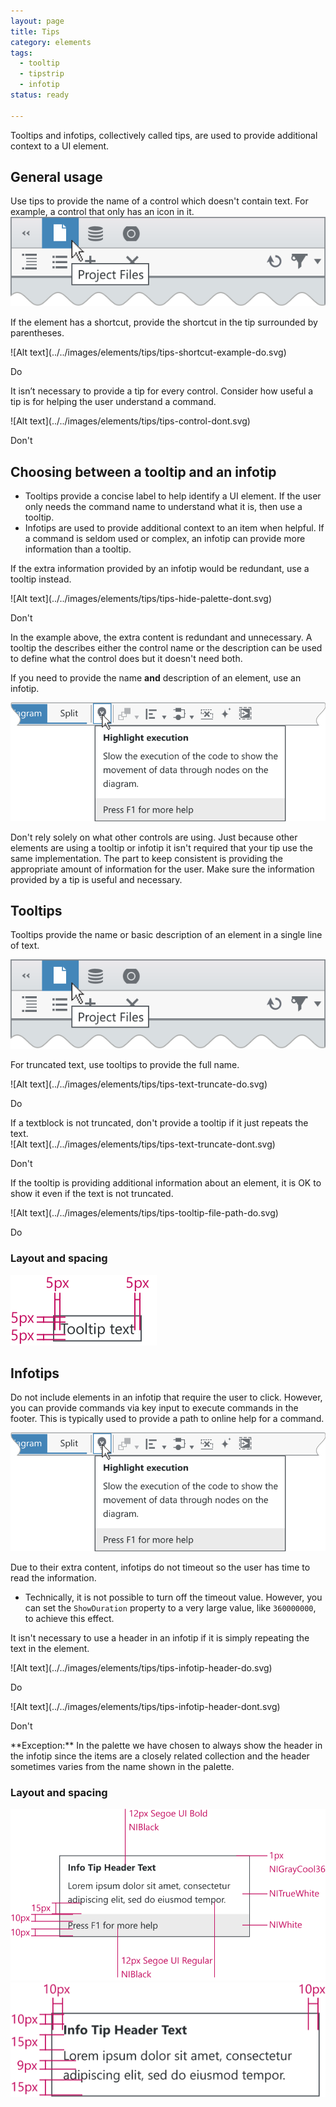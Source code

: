 ```yaml
---
layout: page
title: Tips
category: elements
tags:
  - tooltip
  - tipstrip
  - infotip
status: ready

---
```

Tooltips and infotips, collectively called tips, are used to provide additional context to a UI element.

## General usage
Use tips to provide the name of a control which doesn't contain text. For example, a control that only has an icon in it.  
![Alt text](../../images/elements/tips/tips-example-tooltip.svg)


If the element has a shortcut, provide the shortcut in the tip surrounded by parentheses.
<div class="do" markdown="1">
![Alt text](../../images/elements/tips/tips-shortcut-example-do.svg)  

Do
</div>

It isn’t necessary to provide a tip for every control. Consider how useful a tip is for helping the user understand a command.
<div class="dont" markdown="1">
![Alt text](../../images/elements/tips/tips-control-dont.svg)  

Don't
</div>

## Choosing between a tooltip and an infotip
- Tooltips provide a concise label to help identify a UI element. If the user only needs the command name to understand what it is, then use a tooltip.
- Infotips are used to provide additional context to an item when helpful. If a command is seldom used or complex, an infotip can provide more information than a tooltip.

If the extra information provided by an infotip would be redundant, use a tooltip instead.

<div class="dont" markdown="1">
![Alt text](../../images/elements/tips/tips-hide-palette-dont.svg)  

Don't
</div>
In the example above, the extra content is redundant and unnecessary. A tooltip the describes either the control name or the description can be used to define what the control does but it doesn't need both.


If you need to provide the name **and** description of an element, use an infotip.
  
![Alt text](../../images/elements/tips/tips-highlight-execution.svg)

Don't rely solely on what other controls are using. Just because other elements are using a tooltip or infotip it isn't required that your tip use the same implementation. The part to keep consistent is providing the appropriate amount of information for the user. Make sure the information provided by a tip is useful and necessary.


## Tooltips
Tooltips provide the name or basic description of an element in a single line of text.

![Alt text](../../images/elements/tips/tips-example-tooltip.svg)


For truncated text, use tooltips to provide the full name.  
<div class="do" markdown="1">
![Alt text](../../images/elements/tips/tips-text-truncate-do.svg)  

Do
</div>
If a textblock is not truncated, don't provide a tooltip if it just repeats the text.  
<div class="dont" markdown="1">
![Alt text](../../images/elements/tips/tips-text-truncate-dont.svg)  

Don't
</div>


If the tooltip is providing additional information about an element, it is OK to show it even if the text is not truncated.  
<div class="do" markdown="1">
![Alt text](../../images/elements/tips/tips-tooltip-file-path-do.svg)  

Do
</div>

### Layout and spacing
![Alt text](../../images/elements/tips/tips-visual-spec-tooltip.svg)  


## Infotips
Do not include elements in an infotip that require the user to click. However, you can provide commands via key input to execute commands in the footer. This is typically used to provide a path to online help for a command.

![Alt text](../../images/elements/tips/tips-highlight-execution.svg)

Due to their extra content, infotips do not timeout so the user has time to read the information.
  - Technically, it is not possible to turn off the timeout value. However, you can set the `ShowDuration` property to a very large value, like `360000000`, to achieve this effect.

It isn't necessary to use a header in an infotip if it is simply repeating the text in the element. 
<div class="do" markdown="1">
![Alt text](../../images/elements/tips/tips-infotip-header-do.svg)  

Do
</div>
<div class="dont" markdown="1">
![Alt text](../../images/elements/tips/tips-infotip-header-dont.svg)  

Don't
</div>
**Exception:** In the palette we have chosen to always show the header in the infotip since the items are a closely related collection and the header sometimes varies from the name shown in the palette.

### Layout and spacing
![Alt text](../../images/elements/tips/tips-visual-spec-infotip-footer.svg)     
![Alt text](../../images/elements/tips/tips-visual-spec-infotip-no-footer.svg)  
